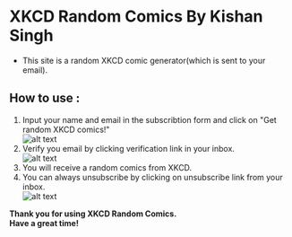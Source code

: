 
# **XKCD Random Comics By Kishan  Singh**

* This site is a random XKCD comic generator(which is sent to your email).

## **How to use :**
1. Input your name and email in the subscribtion form and click on "Get random XKCD comics!"  <br/>![alt text](https://i.imgur.com/pXhABGI.png "Submit")
2. Verify you email by clicking verification link in your inbox. <br/> ![alt text](https://i.imgur.com/XgKKKK4.png "Verify")
3. You will receive a random comics from XKCD.
4. You can always unsubscribe by clicking on unsubscribe link from your inbox.  <br/>![alt text](https://i.imgur.com/kdZcAkF.png "unsubscribe")

**Thank you for using XKCD Random Comics.** <br/>
**Have a great time!**
